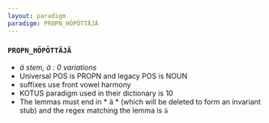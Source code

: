 ```yaml
---
layout: paradigm
paradigm: PROPN_HÖPÖTTÄJÄ
---
```

### ` PROPN_HÖPÖTTÄJÄ `

* _ä stem, ä : 0 variations_
* Universal POS is PROPN and legacy POS is NOUN
* suffixes use front vowel harmony
* KOTUS paradigm used in their dictionary is 10
* The lemmas must end in * ä * (which will be deleted to form an invariant stub) and the regex matching the lemma is ` ä `
